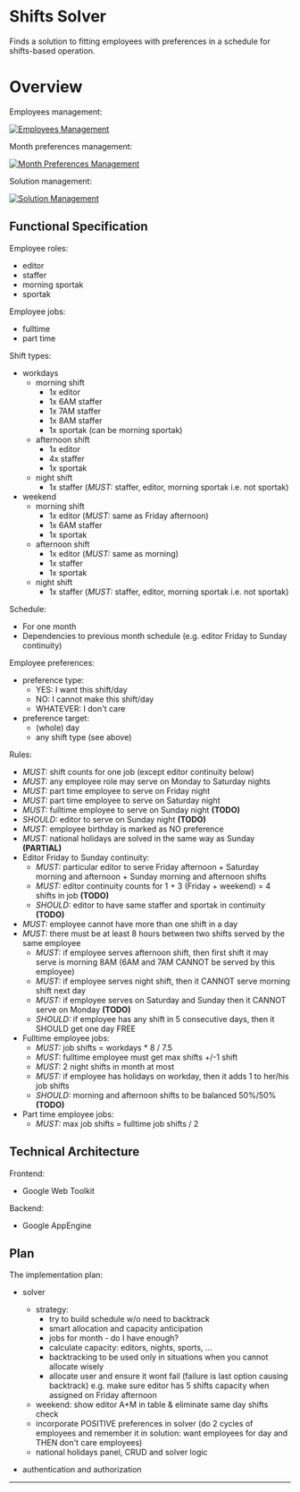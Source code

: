 # Shifts Solver
Finds a solution to fitting employees with preferences in a schedule for
shifts-based operation.



# Overview
Employees management:

[![Employees Management](http://mindforger.com/project/s2/s2-employees.jpg "Employees Management")](http://mindforger.com/project/s2/s2-employees.jpg)

Month preferences management:

[![Month Preferences Management](http://mindforger.com/project/s2/s2-preferences.png "Month Preferences Management")](http://mindforger.com/project/s2/s2-preferences.png)

Solution management:

[![Solution Management](http://mindforger.com/project/s2/s2-solution.png "Solution Management")](http://mindforger.com/project/s2/s2-solution.png)



## Functional Specification
Employee roles:
   * editor
   * staffer
   * morning sportak
   * sportak

Employee jobs:
   * fulltime
   * part time

Shift types:
   * workdays
      * morning shift
         * 1x editor
         * 1x 6AM staffer
         * 1x 7AM staffer
         * 1x 8AM staffer
         * 1x sportak (can be morning sportak)
      * afternoon shift
         * 1x editor
         * 4x staffer
         * 1x sportak
      * night shift
         * 1x staffer (*MUST:* staffer, editor, morning sportak i.e. not sportak)
   * weekend
      * morning shift
         * 1x editor (*MUST:* same as Friday afternoon)
         * 1x 6AM staffer
         * 1x sportak
      * afternoon shift
         * 1x editor (*MUST:* same as morning)
         * 1x staffer
         * 1x sportak
      * night shift
         * 1x staffer (*MUST:* staffer, editor, morning sportak i.e. not sportak)

Schedule:
   * For one month
   * Dependencies to previous month schedule (e.g. editor Friday to Sunday continuity)

Employee preferences:
   * preference type:
      * YES: I want this shift/day
      * NO: I cannot make this shift/day
      * WHATEVER: I don't care
   * preference target:
      * (whole) day
      * any shift type (see above)

Rules:
   * *MUST:* shift counts for one job (except editor continuity below)
   * *MUST:* any employee role may serve on Monday to Saturday nights
   * *MUST:* part time employee to serve on Friday night
   * *MUST:* part time employee to serve on Saturday night
   * *MUST:* fulltime employee to serve on Sunday night **(TODO)**
   * *SHOULD:* editor to serve on Sunday night **(TODO)**
   * *MUST:* employee birthday is marked as NO preference
   * *MUST:* national holidays are solved in the same way as Sunday **(PARTIAL)**
   * Editor Friday to Sunday continuity:
      * *MUST:* particular editor to serve Friday afternoon + Saturday morning
        and afternoon + Sunday morning and afternoon shifts
      * *MUST:* editor continuity counts for 1 + 3 (Friday + weekend) = 4 shifts
        in job **(TODO)**
      * *SHOULD:* editor to have same staffer and sportak in continuity **(TODO)**
   * *MUST:* employee cannot have more than one shift in a day
   * *MUST:* there must be at least 8 hours between two shifts served by the
     same employee
      * *MUST:* if employee serves afternoon shift, then first shift it may serve
        is morning 8AM (6AM and 7AM CANNOT be served by this employee)
      * *MUST:* if employee serves night shift, then it CANNOT serve morning shift
        next day
      * *MUST:* if employee serves on Saturday and Sunday then it CANNOT serve on
        Monday **(TODO)**
      * *SHOULD:* if employee has any shift in 5 consecutive days, then it SHOULD get
        one day FREE
   * Fulltime employee jobs:
      * *MUST:* job shifts = workdays * 8 / 7.5
      * *MUST:* fulltime employee must get max shifts +/-1 shift
      * *MUST:* 2 night shifts in month at most
      * *MUST:* if employee has holidays on workday, then it adds 1 to her/his
        job shifts
      * *SHOULD:* morning and afternoon shifts to be balanced 50%/50% **(TODO)**
   * Part time employee jobs:
      * *MUST:* max job shifts = fulltime job shifts / 2



## Technical Architecture
Frontend:
   * Google Web Toolkit

Backend:
   * Google AppEngine



## Plan
The implementation plan:

   * solver
      * strategy:
         * try to build schedule w/o need to backtrack
         * smart allocation and capacity anticipation
         * jobs for month - do I have enough?
         * calculate capacity: editors, nights, sports, ...
         * backtracking to be used only in situations when you cannot allocate wisely
         * allocate user and ensure it wont fail (failure is last option causing backtrack)
           e.g. make sure editor has 5 shifts capacity when assigned on Friday afternoon
      * weekend: show editor A+M in table & eliminate same day shifts check
      * incorporate POSITIVE preferences in solver (do 2 cycles of employees
        and remember it in solution: want employees for day and THEN don't
        care employees)
      * national holidays panel, CRUD and solver logic

   * authentication and authorization

---
